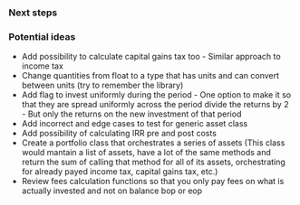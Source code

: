 ### Next steps


### Potential ideas

- Add possibility to calculate capital gains tax too - Similar approach to income tax
- Change quantities from float to a type that has units and can convert between units (try to remember the library)
- Add flag to invest uniformly during the period
         - One option to make it so that they are spread uniformly across the period divide the returns by 2 - But only the returns on the new investment of that period
- Add incorrect and edge cases to test for generic asset class
- Add possibility of calculating IRR pre and post costs
- Create a portfolio class that orchestrates a series of assets (This class would mantain a list of assets, have a lot of the same methods and return the sum of calling that method for all of its assets, orchestrating for already payed income tax, capital gains tax, etc.)
- Review fees calculation functions so that you only pay fees on what is actually invested and not on balance bop or eop 
